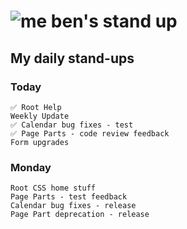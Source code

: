# ![me](https://avatars2.githubusercontent.com/u/5232044?s=50&v=4) ben's stand up

## My daily stand-ups

### Today
   
    ✅ Root Help
    Weekly Update
    ✅ Calendar bug fixes - test
    ✅ Page Parts - code review feedback
    Form upgrades
    
### Monday
   
    Root CSS home stuff
    Page Parts - test feedback
    Calendar bug fixes - release
    Page Part deprecation - release
